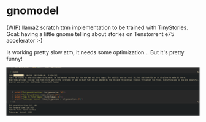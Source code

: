 # gnomodel
(WIP) llama2 scratch ttnn implementation to be trained with TinyStories. Goal: having a little gnome telling about stories on Tenstorrent e75 accelerator :-)

Is working pretty slow atm, it needs some optimization... But it's pretty funny!


![It made me laugh](doc/hiari_work.png)